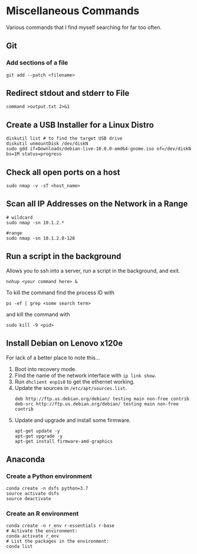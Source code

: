 # Miscellaneous Commands
Various commands that I find myself searching for far too often.

## Git

### Add sections of a file
```
git add --patch <filename>
```

## Redirect stdout and stderr to File
```
command >output.txt 2>&1
```

## Create a USB Installer for a Linux Distro
```
diskutil list # to find the target USB drive
diskutil unmountDisk /dev/diskN
sudo gdd if=Downloads/debian-live-10.0.0-amd64-gnome.iso of=/dev/diskN bs=1M status=progress
```

## Check all open ports on a host
```
sudo nmap -v -sT <host_name>
```

## Scan all IP Addresses on the Network in a Range
```
# wildcard
sudo nmap -sn 10.1.2.*
 
#range
sudo nmap -sn 10.1.2.0-128
```

## Run a script in the background

Allows you to ssh into a server, run a script in the background, and exit.
```
nohup <your command here> &
```

To kill the command find the process ID with
```
ps -ef | grep <some search term>
```

and kill the command with
```
sudo kill -9 <pid>
```

## Install Debian on Lenovo x120e
For lack of a better place to note this...

1. Boot into recovery mode.
2. Find the name of the network interface with `ip link show`.
3. Run `dhclient enp1s0` to get the ethernet working.
4. Update the sources in `/etc/apt/sources.list`.
    ```
    deb http://ftp.us.debian.org/debian/ testing main non-free contrib
    deb-src http://ftp.us.debian.org/debian/ testing main non-free contrib
    ```
5. Update and upgrade and install some firmware.
    ```
    apt-get update -y
    apt-get upgrade -y
    apt-get install firmware-amd-graphics
    ```

## Anaconda

### Create a Python environment
```
conda create -n dsfs python=3.7
source activate dsfs
source deactivate
```
### Create an R environment
```
conda create -n r_env r-essentials r-base
# Activate the environment:
conda activate r_env
# List the packages in the environment:
conda list
```
